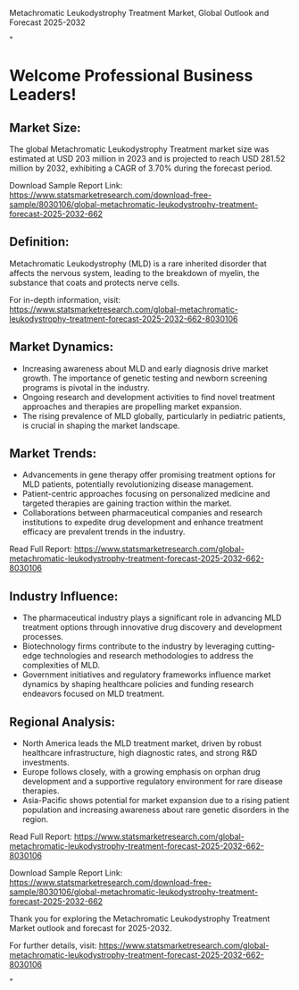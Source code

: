 Metachromatic Leukodystrophy Treatment Market, Global Outlook and Forecast 2025-2032

"<!DOCTYPE html>
<html>
<head>
  <title>Metachromatic Leukodystrophy Treatment Market, Global Outlook and Forecast 2025-2032</title>
</head>
<body>

<h1>Welcome Professional Business Leaders!</h1>

<h2>Market Size:</h2>
<p>The global Metachromatic Leukodystrophy Treatment market size was estimated at USD 203 million in 2023 and is projected to reach USD 281.52 million by 2032, exhibiting a CAGR of 3.70% during the forecast period.</p>
<p>Download Sample Report Link: <a href='https://www.statsmarketresearch.com/download-free-sample/8030106/global-metachromatic-leukodystrophy-treatment-forecast-2025-2032-662'>https://www.statsmarketresearch.com/download-free-sample/8030106/global-metachromatic-leukodystrophy-treatment-forecast-2025-2032-662</a></p>

<h2>Definition:</h2>
<p>Metachromatic Leukodystrophy (MLD) is a rare inherited disorder that affects the nervous system, leading to the breakdown of myelin, the substance that coats and protects nerve cells.</p>
<p>For in-depth information, visit: <a href='https://www.statsmarketresearch.com/global-metachromatic-leukodystrophy-treatment-forecast-2025-2032-662-8030106'>https://www.statsmarketresearch.com/global-metachromatic-leukodystrophy-treatment-forecast-2025-2032-662-8030106</a></p>

<h2>Market Dynamics:</h2>
<ul>
  <li>Increasing awareness about MLD and early diagnosis drive market growth. The importance of genetic testing and newborn screening programs is pivotal in the industry. </li>
  <li>Ongoing research and development activities to find novel treatment approaches and therapies are propelling market expansion.</li>
  <li>The rising prevalence of MLD globally, particularly in pediatric patients, is crucial in shaping the market landscape.</li>
</ul>

<h2>Market Trends:</h2>
<ul>
  <li>Advancements in gene therapy offer promising treatment options for MLD patients, potentially revolutionizing disease management.</li>
  <li>Patient-centric approaches focusing on personalized medicine and targeted therapies are gaining traction within the market.</li>
  <li>Collaborations between pharmaceutical companies and research institutions to expedite drug development and enhance treatment efficacy are prevalent trends in the industry.</li>
</ul>
<p>Read Full Report: <a href='https://www.statsmarketresearch.com/global-metachromatic-leukodystrophy-treatment-forecast-2025-2032-662-8030106'>https://www.statsmarketresearch.com/global-metachromatic-leukodystrophy-treatment-forecast-2025-2032-662-8030106</a></p>

<h2>Industry Influence:</h2>
<ul>
  <li>The pharmaceutical industry plays a significant role in advancing MLD treatment options through innovative drug discovery and development processes.</li>
  <li>Biotechnology firms contribute to the industry by leveraging cutting-edge technologies and research methodologies to address the complexities of MLD.</li>
  <li>Government initiatives and regulatory frameworks influence market dynamics by shaping healthcare policies and funding research endeavors focused on MLD treatment.</li>
</ul>

<h2>Regional Analysis:</h2>
<ul>
  <li>North America leads the MLD treatment market, driven by robust healthcare infrastructure, high diagnostic rates, and strong R&D investments.</li>
  <li>Europe follows closely, with a growing emphasis on orphan drug development and a supportive regulatory environment for rare disease therapies.</li>
  <li>Asia-Pacific shows potential for market expansion due to a rising patient population and increasing awareness about rare genetic disorders in the region.</li>
</ul>
<p>Read Full Report: <a href='https://www.statsmarketresearch.com/global-metachromatic-leukodystrophy-treatment-forecast-2025-2032-662-8030106'>https://www.statsmarketresearch.com/global-metachromatic-leukodystrophy-treatment-forecast-2025-2032-662-8030106</a></p>

<p>Download Sample Report Link: <a href='https://www.statsmarketresearch.com/download-free-sample/8030106/global-metachromatic-leukodystrophy-treatment-forecast-2025-2032-662'>https://www.statsmarketresearch.com/download-free-sample/8030106/global-metachromatic-leukodystrophy-treatment-forecast-2025-2032-662</a></p>

<p>Thank you for exploring the Metachromatic Leukodystrophy Treatment Market outlook and forecast for 2025-2032.</p>
<p>For further details, visit: <a href='https://www.statsmarketresearch.com/global-metachromatic-leukodystrophy-treatment-forecast-2025-2032-662-8030106'>https://www.statsmarketresearch.com/global-metachromatic-leukodystrophy-treatment-forecast-2025-2032-662-8030106</a></p>

</body>
</html>"
